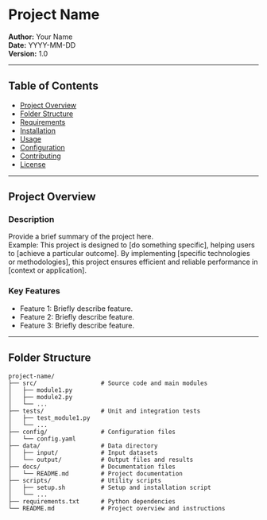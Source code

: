 # Project Name

**Author:** Your Name  
**Date:** YYYY-MM-DD  
**Version:** 1.0

---

## Table of Contents

- [Project Overview](#project-overview)
- [Folder Structure](#folder-structure)
- [Requirements](#requirements)
- [Installation](#installation)
- [Usage](#usage)
- [Configuration](#configuration)
- [Contributing](#contributing)
- [License](#license)

---

## Project Overview

### Description

Provide a brief summary of the project here.  
Example: This project is designed to [do something specific], helping users to [achieve a particular outcome]. By
implementing [specific technologies or methodologies], this project ensures efficient and reliable performance
in [context or application].

### Key Features

- Feature 1: Briefly describe feature.
- Feature 2: Briefly describe feature.
- Feature 3: Briefly describe feature.

---

## Folder Structure

```plaintext
project-name/
├── src/                  # Source code and main modules
│   ├── module1.py
│   ├── module2.py
│   └── ...
├── tests/                # Unit and integration tests
│   ├── test_module1.py
│   └── ...
├── config/               # Configuration files
│   └── config.yaml
├── data/                 # Data directory
│   ├── input/            # Input datasets
│   └── output/           # Output files and results
├── docs/                 # Documentation files
│   └── README.md         # Project documentation
├── scripts/              # Utility scripts
│   ├── setup.sh          # Setup and installation script
│   └── ...
├── requirements.txt      # Python dependencies
└── README.md             # Project overview and instructions
